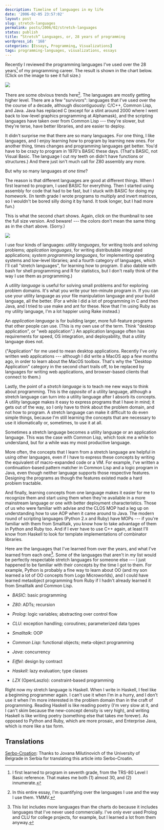 ```yaml
---
description: Timeline of languages in my life
date: '2006-02-05 23:57:02'
layout: post
slug: stretch-languages
permalink: posts/2006/02/stretch-languages
status: publish
title: “Stretch” Languages, or, 28 years of programming
wordpress_id: '168'
categories: [Essays, Programming, Visualizations]
tags: programming-languages, visualizations, essays
---
```


Recently I reviewed the programming languages I've used over the 28 years[^1] of my programming career.  The result is shown in the chart below.  (Click on the image to see it full size.)

[![](/images/2006/languages-thumb.png)](/images/2006/languages.png)

<!-- more -->

There are some obvious trends here[^2].  The languages are mostly getting higher level.  There are a few "survivors": languages that I've used over the the course of a decade, although discontiguously: C/C++, Common Lisp, and Java.  Java has replaced C (except for a stint around 2000 where I went back to low-level graphics programming at Alphamask), and the scripting languages have taken over from Common Lisp --- they're slower, but they're terse, have better libraries, and are easier to deploy.

It didn't surprise me that there are so many languages.  For one thing, I like languages, and I enjoy learning how to program by learning new ones.  For another thing, times changes and programming languages get better.  You'd have to be crazy to program in 1970's BASIC these days.  (That's BASIC, not Visual Basic.  The language I cut my teeth on didn't have functions or structures.)  And there just isn't much call for Z80 assembly any more.

But why so many languages _at one time_?

The reason is that different languages are good at different things.  When I first learned to program, I used BASIC for everything.  Then I started using assembly for code that had to be fast, but I stuck with BASIC for doing my homework.  (In tenth grade I wrote programs to multiply and invert matrices, so I wouldn't be bored silly doing it by hand.  It took longer, but I had more fun.)

This is what the second chart shows.  Again, click on the thumbnail to see the full size version.  And beware! --- the colors don't mean the same thing as in the chart above. (Sorry.)

[![](/images/2006/languages-by-use-thumb.png)](/images/2006/languages-by-use.png)

I use four kinds of languages: *utility languages*, for writing tools and solving problems; *application languages*, for writing distributable integrated applications; *system programming languages*, for implementing operating systems and low-level libraries; and a fourth category of languages, which I'll call "stretch languages", for learning how to program.  (I also dabble with bash for shell programming and R for statistics, but I don't really think of the way I use them as programming.)

A *utility language* is useful for solving small problems and for exploring problem domains.  It's what you write your ten-minute program in.  If you can use your utility language as your file manipulation language and your build language, all the better.  (For a while I did a lot of programming in C and then Java, and I tried to use make and ant for these.  Now that I'm using Ruby as my utility language, I'm a lot happier using Rake instead.)

An *application language* is for building larger, more full-feature programs that other people can use.  (This is my own use of the term.  Think "desktop application", or "web application".)  An application language often has requirements for speed, OS integration, and deployability, that a utility language does not.

("Application" for me used to mean desktop applications.  Recently I've only written web applications --- although I did write a MacOS app a few months ago, in order to learn about the MacOS toolbox.  That's why the "Desktop Application" category in the second chart trails off, to be replaced by languages for writing web applications, and browser-based clients that connect to them.)

Lastly, the point of a *stretch language* is to teach me new ways to think about programming.  This is the *opposite* of a utility language, although a stretch language can turn into a utility language after I absorb its concepts.  A utility language makes it easy to express programs that I have in mind; it gets out of the way, so I only have to think about the problem domain, and not how to program.  A stretch language can make it difficult to do even simple things, because I'm still learning the concepts that are necessary to use it idiomatically or, sometimes, to use it at all.

Sometimes a stretch language becomes a utility language or an application language.  This was the case with Common Lisp, which took me a while to understand, but for a while was my most productive language.

More often, the concepts that I learn from a stretch language are helpful in using other languages, even if I have to express these concepts by writing the equivalent of macro-expanded code or a VM.  For example, I've written a continuation-based pattern matcher in Common Lisp and a logic program in Java, even though neither language supports those respective features.  Designing the programs as though the features existed made a hard problem tractable.

And finally, learning concepts from one language makes it easier for me to recognize them and start using them when they're available in a more mainstream language or one with better deployment characteristics.  Those of us who were familiar with advise and the CLOS MOP had a leg up on understanding how to use AOP when it came around to Java.  The modern round of scripting languages (Python 2.x and Ruby) have MOPs --- if you're familiar with them from Smalltalk, you know how to take advantage of them in Python and Ruby too.  And if I ever have to use C++ again, at least I'll know from Haskell to look for template implementations of combinator libraries.

Here are the languages that I've learned from over the years, and what I've learned from each one[^3].  Some of the languages that aren't in _my_ list would be perfectly respectable stretch languages for someone else ---  I just happened to be familiar with their concepts by the time I got to them.  For example, Python is probably a fine way to learn about OO (and my son learned a lot of OO concepts from Logo Microworlds), and I could have learned metaobject programming from Ruby if I hadn't already learned it from Smalltalk and Common Lisp.

* *BASIC*: basic programming

* *Z80*: ADTs; recursion

* *Prolog*: logic variables; abstracting over control flow

* *CLU*: exception handling; coroutines; parameterized data types

* *Smalltalk*: OOP

* *Common Lisp*: functional objects; meta-object programming

* *Java*: concurrency

* *Eiffel*: design by contract

* *Haskell*: lazy evaluation; type classes

* *LZX* (OpenLaszlo): constraint-based programming

Right now my stretch language is Haskell.  When I write in Haskell, I feel like a beginning programmer again.  I can't use it when I'm in a hurry, and I don't use it when I'm more interested in the problem domain than in the craft of programming.  Reading Haskell is like reading poetry (I'm very slow at it, and I can't skim because the new-concept density is very high), and writing Haskell is like writing poetry (something else that takes me forever).  As opposed to Python and Ruby, which are more prosaic, and Enterprise Java, which is more like a tax form.

## Translations

[Serbo-Croation](http://science.webhostinggeeks.com/stretch-jezici): Thanks to Jovana Milutinovich of the University of
Belgrade in Serbia for translating this article into Serbo-Croatin.


[^1]: I first learned to program in seventh grade, from the TRS-80 Level I Basic reference.  That makes me both (1) almost 30, and (2) innumerate.

[^2]: In this entire essay, I'm quantifying over the languages I use and the way I use them.  YMMV.

[^3]: This list includes more languages than the charts do because it includes languages that I've never used commercially.  I've only ever used Prolog and CLU for college projects, for example, but I learned a lot from them anyway.
